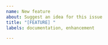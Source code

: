 ```yaml
---
name: New feature
about: Suggest an idea for this issue
title: "[FEATURE] "
labels: documentation, enhancement

---
```



